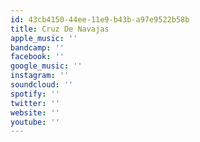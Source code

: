 ```yaml
---
id: 43cb4150-44ee-11e9-b43b-a97e9522b58b
title: Cruz De Navajas
apple_music: ''
bandcamp: ''
facebook: ''
google_music: ''
instagram: ''
soundcloud: ''
spotify: ''
twitter: ''
website: ''
youtube: ''
---
```

